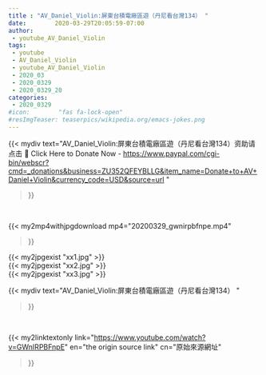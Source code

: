 ```yaml
---
title : "AV_Daniel_Violin:屏東台積電廠區遊（丹尼看台灣134） "
date:        2020-03-29T20:05:59-07:00
author:
 - youtube_AV_Daniel_Violin
tags:
 - youtube
 - AV_Daniel_Violin
 - youtube_AV_Daniel_Violin
 - 2020_03
 - 2020_0329
 - 2020_0329_20
categories:
 - 2020_0329
#icon:        "fas fa-lock-open"
#resImgTeaser: teaserpics/wikipedia.org/emacs-jokes.png
---
```


{{< mydiv text="AV_Daniel_Violin:屏東台積電廠區遊（丹尼看台灣134）资助请点击 📌 Click Here to Donate Now - https://www.paypal.com/cgi-bin/webscr?cmd=_donations&business=ZU352QFEYBLLG&item_name=Donate+to+AV+Daniel+Violin&currency_code=USD&source=url "
>}}
<br>


{{< my2mp4withjpgdownload mp4="20200329_gwnirpbfnpe.mp4"
>}}

{{< my2jpgexist "xx1.jpg" >}}<br>
{{< my2jpgexist "xx2.jpg" >}}<br>
{{< my2jpgexist "xx3.jpg" >}}<br>



{{< mydiv text="AV_Daniel_Violin:屏東台積電廠區遊（丹尼看台灣134） "
>}}
<br>

{{< my2linktextonly link="https://www.youtube.com/watch?v=GWnIRPBFnpE"
en="the origin source link" cn="原始來源網址"
>}}


<br>

